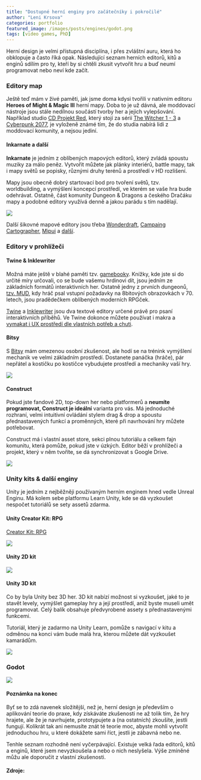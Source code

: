 ```yaml
---
title: "Dostupné herní enginy pro začátečníky i pokročilé"
author: "Leni Krsova"
categories: portfolio
featured_image: /images/posts/engines/godot.png
tags: [video games, PhD]
---
```


Herní design je velmi přístupná disciplína, i přes zvláštní auru, která ho obklopuje a často říká opak. Následující seznam herních editorů, kitů a enginů sdílím pro ty, kteří by si chtěli zkusit vytvořit hru a buď neumí programovat nebo neví kde začít.

### Editory map
Ještě teď mám v živé paměti, jak jsme doma kdysi tvořili v nativním editoru **Heroes of Might & Magic III** herní mapy. Doba to je už dávná, ale moddovací nástroje jsou stále nedílnou součástí tvorby her a jejich vylepšování. Například studio <a href="https://en.cdprojektred.com/">CD Projekt Red</a>, který stojí za sérií <a href="https://witcher.fandom.com/wiki/CD_Projekt%27s_The_Witcher_franchise">The Witcher 1 - 3</a> a <a href="https://www.cyberpunk.net/cz/en/">Cyberpunk 2077</a>, je vyloženě známé tím, že do studia nabírá lidi z moddovací komunity, a nejsou jediní.

#### Inkarnate a další

**Inkarnate** je jedním z oblíbených mapových editorů, který zvládá spoustu muziky za málo peněz. Vytvořit můžete jak plánky interiérů, battle mapy, tak i mapy světů se popisky, různými druhy terénů a prostředí v HD rozlišení.

Mapy jsou obecně dobrý startovací bod pro tvoření světů, tzv. worldbuilding, a vymýšlení koncepcí prostředí, ve kterém se vaše hra bude odehrávat. Ostatně, část komunity Dungeon & Dragons a českého Dračáku mapy a podobné editory využívá denně a jakou parádu s tím nadělají.

![](/images/posts/engines/inkarnate.PNG)

Další šikovné mapové editory jsou třeba <a href="https://alternativeto.net/software/wonderdraft/about/">Wonderdraft</a>, <a href="https://alternativeto.net/software/campaign-cartographer/about/">Campaing Cartographer</a>, <a href="https://alternativeto.net/software/mipui/about/">Mipui</a> a <a href="https://alternativeto.net/software/inkarnate/?p=2">další</a>. 

### Editory v prohlížeči

#### Twine & Inklewriter
Možná máte ještě v blahé paměti tzv. <a href="https://en.wikipedia.org/wiki/Gamebook">gamebooky</a>. Knížky, kde jste si do určité míry určovali, co se bude vašemu hrdinovi dít, jsou jedním ze základních formátů interaktivních her. Ostatně jedny z prvních dungeonů, <a href="https://en.wikipedia.org/wiki/MUD">tzv. MUD</a>, kdy hráč psal vstupní požadavky na 8bitových obrazovkách v 70. letech, jsou pradědečkem oblíbených moderních RPGček.

<a href="https://twinery.org/">Twine</a> a <a href="https://www.inklestudios.com/inklewriter/">Inklewriter</a> jsou dva textové editory určené právě pro psaní interaktivních příběhů. Ve Twine dokonce můžete používat i makra a <a href="https://www.wired.com/story/porpentine-twine-game/">vymakat i UX prostředí dle vlastních potřeb a chuti</a>.

#### Bitsy
S <a href="https://bitsy.org/#0,0">Bitsy</a> mám omezenou osobní zkušenost, ale hodí se na trénink vymýšlení mechanik ve velmi základním prostředí. Dostanete panáčka (hráče), pár nepřátel a kostičku po kostičce vybudujete prostředí a mechaniky vaší hry.

![](/images/posts/engines/bitsy.PNG)

#### Construct
Pokud jste fandové 2D, top-down her nebo platformerů a **neumíte programovat, Construct je ideální** varianta pro vás. Má jednoduché rozhraní, velmi intuitivní ovládání stylem drag & drop a spoustu přednastavených funkcí a proměnných, které při navrhování hry můžete potřebovat.

Construct má i vlastní asset store, sekci plnou tutoriálu a celkem fajn komunitu, která pomůže, pokud jste v úzkých. Editor běží v prohlížeči a projekt, který v něm tvoříte, se dá synchronizovat s Google Drive.

![](/images/posts/engines/construct.jpg)

### Unity kits & další enginy

Unity je jedním z nejběžněji používaným herním enginem hned vedle Unreal Enginu. Má kolem sebe platformu Learn Unity, kde se dá vyzkoušet nespočet tutoriálů se sety assetů zdarma.  

#### Unity Creator Kit: RPG

<a href="https://learn.unity.com/project/creator-kit-rpg">Creator Kit: RPG</a>

![](/images/posts/engines/unity-creator-kit.PNG)

#### Unity 2D kit

![](/images/posts/engines/unity-2dkit.PNG)

#### Unity 3D kit

Co by byla Unity bez 3D her. 3D kit nabízí možnost si vyzkoušet, jaké to je stavět levely, vymýšlet gameplay hry a její prostředí, aniž byste museli umět programovat. Celý balík obsahuje předvyrobené assety s přednastavenými funkcemi.

Tutoriál, který je zadarmo na Unity Learn, pomůže s navigací v kitu a odměnou na konci vám bude malá hra, kterou můžete dát vyzkoušet kamarádům.

![](/images/posts/engines/unity-3dkit.PNG)

### Godot

![](/images/posts/engines/godot.png)

#### Poznámka na konec

Byť se to zdá navenek složitější, než je, herní design je především o aplikování teorie do praxe, kdy získáváte zkušenosti ne až tolik tím, že hry hrajete, ale že je navrhujete, prototypujete a (na ostatních) zkoušíte, jestli fungují. Kolikrát tak ani nemusíte znát té teorie moc, abyste mohli vytvořit jednoduchou hru, u které dokážete sami říct, jestli je zábavná nebo ne. 

Tenhle seznam rozhodně není vyčerpávající. Existuje velká řada editorů, kitů a enginů, které jsem nevyzkoušela a nebo o nich neslyšela. Výše zmíněné můžu ale doporučit z vlastní zkušenosti.

#### Zdroje:
[^1]: https://gg.deals/dlc/basic-platformer-game-engine-for-construct-2-and-3/
